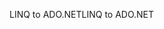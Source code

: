 <span data-ttu-id="cb90b-101">LINQ to ADO.NET</span><span class="sxs-lookup"><span data-stu-id="cb90b-101">LINQ to ADO.NET</span></span>